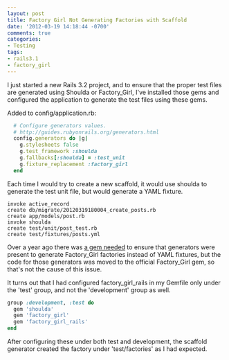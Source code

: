 ```yaml
---
layout: post
title: Factory Girl Not Generating Factories with Scaffold
date: '2012-03-19 14:18:44 -0700'
comments: true
categories:
- Testing
tags:
- rails3.1
- factory_girl
---
```


I just started a new Rails 3.2 project, and to ensure that the proper test
files are generated using Shoulda or Factory_Girl, I've installed those gems
and configured the application to generate the test files using these gems.

Added to config/application.rb:

``` ruby
  # Configure generators values.
  # http://guides.rubyonrails.org/generators.html
  config.generators do |g|
    g.stylesheets false
    g.test_framework :shoulda
    g.fallbacks[:shoulda] = :test_unit
    g.fixture_replacement :factory_girl
  end
```

Each time I would try to create a new scaffold, it would use shoulda to
generate the test unit file, but would generate a YAML fixture.
<!--more-->

``` shell
invoke active_record
create db/migrate/20120319180004_create_posts.rb
create app/models/post.rb
invoke shoulda
create test/unit/post_test.rb
create test/fixtures/posts.yml
```

Over a year ago there was [a gem needed][1] to ensure that generators were
present to generate Factory_Girl factories instead of YAML fixtures, but the
code for those generators was moved to the official Factory_Girl gem, so
that's not the cause of this issue.

It turns out that I had configured factory_girl_rails in my Gemfile only under
the 'test' group, and not the 'development' group as well.

``` ruby
group :development, :test do
  gem 'shoulda'
  gem 'factory_girl'
  gem 'factory_girl_rails'
end
```

After configuring these under both test and development, the scaffold
generator created the factory under 'test/factories' as I had expected.

[1]: https://github.com/indirect/rails3-generators
